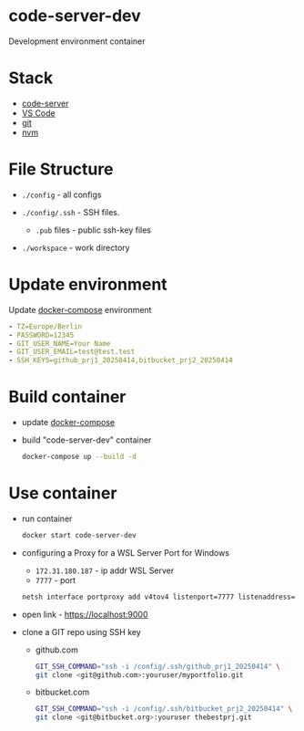 # code-server-dev

Development environment container

# Stack

- [code-server]
- [VS Code]
- [git]
- [nvm]

# File Structure

- `./config` - all configs

- `./config/.ssh` - SSH files.

  - `.pub` files - public ssh-key files

- `./workspace` - work directory

# Update environment

Update [docker-compose] environment

```yml
- TZ=Europe/Berlin
- PASSWORD=12345
- GIT_USER_NAME=Your Name
- GIT_USER_EMAIL=test@test.test
- SSH_KEYS=github_prj1_20250414,bitbucket_prj2_20250414
```

# Build container

- update [docker-compose]

- build "code-server-dev" container

  ```bash
  docker-compose up --build -d
  ```

# Use container

- run container

  ```bash
  docker start code-server-dev
  ```

- configuring a Proxy for a WSL Server Port for Windows

  - `172.31.180.187` - ip addr WSL Server
  - `7777` - port

  ```bash
  netsh interface portproxy add v4tov4 listenport=7777 listenaddress=0.0.0.0 connectport=7777 connectaddress=172.31.180.187
  ```

- open link - [https://localhost:9000]

- clone a GIT repo using SSH key

  - github.com

    ```bash
    GIT_SSH_COMMAND="ssh -i /config/.ssh/github_prj1_20250414" \
    git clone <git@github.com>:youruser/myportfolio.git
    ```

  - bitbucket.com

    ```bash
    GIT_SSH_COMMAND="ssh -i /config/.ssh/bitbucket_prj2_20250414" \
    git clone <git@bitbucket.org>:youruser thebestprj.git
    ```

[code-server]: https://hub.docker.com/r/linuxserver/code-server
[nvm]: https://github.com/nvm-sh/nvm
[VS Code]: https://code.visualstudio.com/
[git]: https://git-scm.com/
[docker-compose]: ./docker-compose.yml
[https://localhost:9000]: https://localhost:9000
